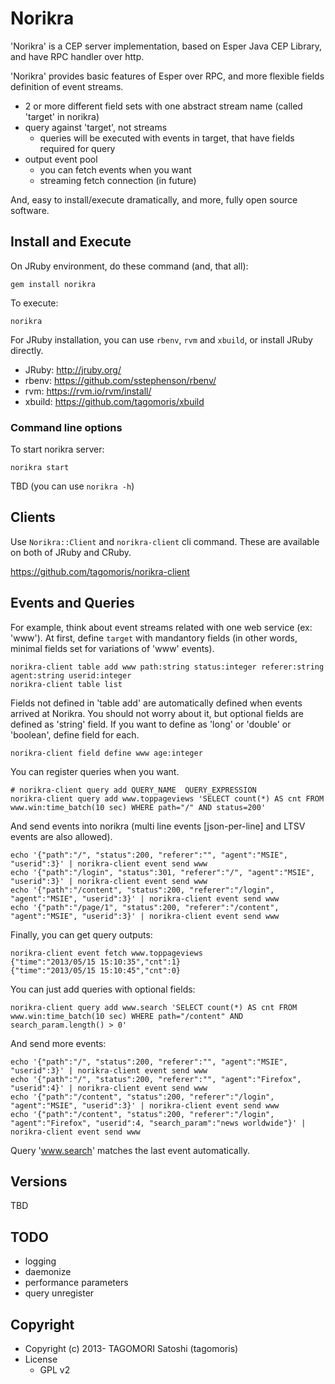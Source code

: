 # Norikra

'Norikra' is a CEP server implementation, based on Esper Java CEP Library, and have RPC handler over http.

'Norikra' provides basic features of Esper over RPC, and more flexible fields definition of event streams.

* 2 or more different field sets with one abstract stream name (called 'target' in norikra)
* query against 'target', not streams
  * queries will be executed with events in target, that have fields required for query
* output event pool
  * you can fetch events when you want
  * streaming fetch connection (in future)

And, easy to install/execute dramatically, and more, fully open source software.

## Install and Execute

On JRuby environment, do these command (and, that all):

    gem install norikra

To execute:

    norikra

For JRuby installation, you can use `rbenv`, `rvm` and `xbuild`, or install JRuby directly.

* JRuby: http://jruby.org/
* rbenv: https://github.com/sstephenson/rbenv/
* rvm: https://rvm.io/rvm/install/
* xbuild: https://github.com/tagomoris/xbuild

### Command line options

To start norikra server:

    norikra start

TBD (you can use `norikra -h`)

## Clients

Use `Norikra::Client` and `norikra-client` cli command. These are available on both of JRuby and CRuby.

https://github.com/tagomoris/norikra-client

## Events and Queries

For example, think about event streams related with one web service (ex: 'www'). At first, define `target` with mandantory fields (in other words, minimal fields set for variations of 'www' events).

    norikra-client table add www path:string status:integer referer:string agent:string userid:integer
    norikra-client table list

Fields not defined in 'table add' are automatically defined when events arrived at Norikra. You should not worry about it, but optional fields are defined as 'string' field. If you want to define as 'long' or 'double' or 'boolean', define field for each.

    norikra-client field define www age:integer

You can register queries when you want.

    # norikra-client query add QUERY_NAME  QUERY_EXPRESSION
    norikra-client query add www.toppageviews 'SELECT count(*) AS cnt FROM www.win:time_batch(10 sec) WHERE path="/" AND status=200'

And send events into norikra (multi line events [json-per-line] and LTSV events are also allowed).

    echo '{"path":"/", "status":200, "referer":"", "agent":"MSIE", "userid":3}' | norikra-client event send www
    echo '{"path":"/login", "status":301, "referer":"/", "agent":"MSIE", "userid":3}' | norikra-client event send www
    echo '{"path":"/content", "status":200, "referer":"/login", "agent":"MSIE", "userid":3}' | norikra-client event send www
    echo '{"path":"/page/1", "status":200, "referer":"/content", "agent":"MSIE", "userid":3}' | norikra-client event send www

Finally, you can get query outputs:

    norikra-client event fetch www.toppageviews
	{"time":"2013/05/15 15:10:35","cnt":1}
	{"time":"2013/05/15 15:10:45","cnt":0}

You can just add queries with optional fields:

    norikra-client query add www.search 'SELECT count(*) AS cnt FROM www.win:time_batch(10 sec) WHERE path="/content" AND search_param.length() > 0'

And send more events:

    echo '{"path":"/", "status":200, "referer":"", "agent":"MSIE", "userid":3}' | norikra-client event send www
    echo '{"path":"/", "status":200, "referer":"", "agent":"Firefox", "userid":4}' | norikra-client event send www
    echo '{"path":"/content", "status":200, "referer":"/login", "agent":"MSIE", "userid":3}' | norikra-client event send www
    echo '{"path":"/content", "status":200, "referer":"/login", "agent":"Firefox", "userid":4, "search_param":"news worldwide"}' | norikra-client event send www

Query 'www.search' matches the last event automatically.

## Versions

TBD

## TODO

* logging
* daemonize
* performance parameters
* query unregister

## Copyright

* Copyright (c) 2013- TAGOMORI Satoshi (tagomoris)
* License
  * GPL v2
